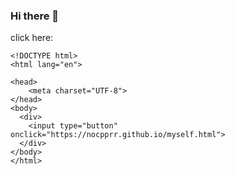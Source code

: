 ### Hi there 👋

<!--
**Nocpprr/Nocpprr** is a ✨ _special_ ✨ repository because its `README.md` (this file) appears on your GitHub profile.

Here are some ideas to get you started:

- 🔭 I’m currently working on ...
- 🌱 I’m currently learning ...
- 👯 I’m looking to collaborate on ...
- 🤔 I’m looking for help with ...
- 💬 Ask me about ...
- 📫 How to reach me: ...
- 😄 Pronouns: ...
- ⚡ Fun fact: ...
-->
click here:
```
<!DOCTYPE html>
<html lang="en">

<head>
    <meta charset="UTF-8">
</head>
<body>
  <div>
    <input type="button" onclick="https://nocpprr.github.io/myself.html">
  </div>
</body>
</html>
```
